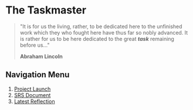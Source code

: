 # The Taskmaster

> "It is for us the living, rather, to be dedicated here to the unfinished work which they who fought here have thus far so nobly advanced. It is rather for us to be here dedicated to the great ***task*** remaining before us..."
> 
> **Abraham Lincoln**

## Navigation Menu
1. [Project Launch](docs/projectLaunch.md)
2. [SRS Document](docs/SRS.md)
3. [Latest Reflection](docs/meeting%20minutes/milestone%202/Retrospective.md)
